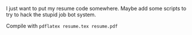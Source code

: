 I just want to put my resume code somewhere. Maybe add some scripts to try to hack the stupid job bot system.

Compile with `pdflatex resume.tex resume.pdf`